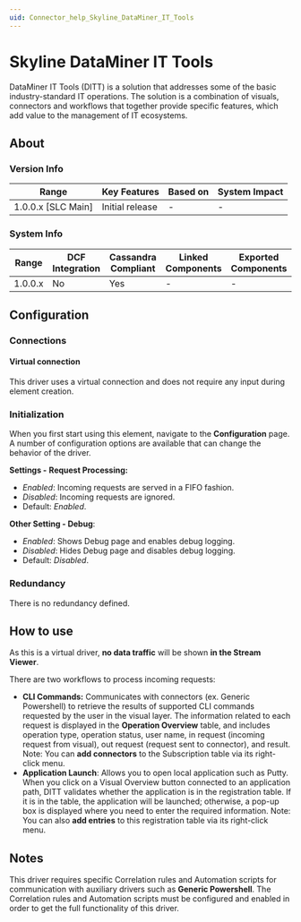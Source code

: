 ```yaml
---
uid: Connector_help_Skyline_DataMiner_IT_Tools
---
```


# Skyline DataMiner IT Tools

DataMiner IT Tools (DITT) is a solution that addresses some of the basic industry-standard IT operations. The solution is a combination of visuals, connectors and workflows that together provide specific features, which add value to the management of IT ecosystems.

## About

### Version Info

| **Range**            | **Key Features** | **Based on** | **System Impact** |
|----------------------|------------------|--------------|-------------------|
| 1.0.0.x \[SLC Main\] | Initial release  | \-           | \-                |

### System Info

| **Range** | **DCF Integration** | **Cassandra Compliant** | **Linked Components** | **Exported Components** |
|-----------|---------------------|-------------------------|-----------------------|-------------------------|
| 1.0.0.x   | No                  | Yes                     | \-                    | \-                      |

## Configuration

### Connections

#### Virtual connection

This driver uses a virtual connection and does not require any input during element creation.

### Initialization

When you first start using this element, navigate to the **Configuration** page. A number of configuration options are available that can change the behavior of the driver.

**Settings -** **Request Processing:**

- *Enabled*: Incoming requests are served in a FIFO fashion.
- *Disabled*: Incoming requests are ignored.
- Default: *Enabled*.

**Other Setting - Debug**:

- *Enabled*: Shows Debug page and enables debug logging.
- *Disabled*: Hides Debug page and disables debug logging.
- Default: *Disabled*.

### Redundancy

There is no redundancy defined.

## How to use

As this is a virtual driver, **no data traffic** will be shown **in the Stream Viewer**.

There are two workflows to process incoming requests:

- **CLI Commands:** Communicates with connectors (ex. Generic Powershell) to retrieve the results of supported CLI commands requested by the user in the visual layer. The information related to each request is displayed in the **Operation Overview** table, and includes operation type, operation status, user name, in request (incoming request from visual), out request (request sent to connector), and result. Note: You can **add connectors** to the Subscription table via its right-click menu.
- **Application Launch**: Allows you to open local application such as Putty. When you click on a Visual Overview button connected to an application path, DITT validates whether the application is in the registration table. If it is in the table, the application will be launched; otherwise, a pop-up box is displayed where you need to enter the required information. Note: You can also **add entries** to this registration table via its right-click menu.

## Notes

This driver requires specific Correlation rules and Automation scripts for communication with auxiliary drivers such as **Generic Powershell**. The Correlation rules and Automation scripts must be configured and enabled in order to get the full functionality of this driver.
